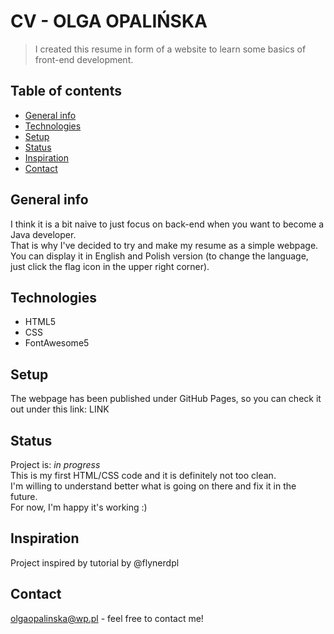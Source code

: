 # CV - OLGA OPALIŃSKA
> I created this resume in form of a website to learn some basics of front-end development.

## Table of contents
* [General info](#general-info)
* [Technologies](#technologies)
* [Setup](#setup)
* [Status](#status)
* [Inspiration](#inspiration)
* [Contact](#contact)

## General info
I think it is a bit naive to just focus on back-end when you want to become a Java developer.\
That is why I've decided to try and make my resume as a simple webpage.\
You can display it in English and Polish version (to change the language, just click the flag icon in the upper right corner).

## Technologies
* HTML5
* CSS
* FontAwesome5

## Setup
The webpage has been published under GitHub Pages, so you can check it out under this link:
LINK

## Status
Project is: _in progress_ \
This is my first HTML/CSS code and it is definitely not too clean.<br/> I'm willing to understand better what is going on there and fix it in the future.\
For now, I'm happy it's working :)

## Inspiration
Project inspired by tutorial by @flynerdpl

## Contact
olgaopalinska@wp.pl - feel free to contact me!
